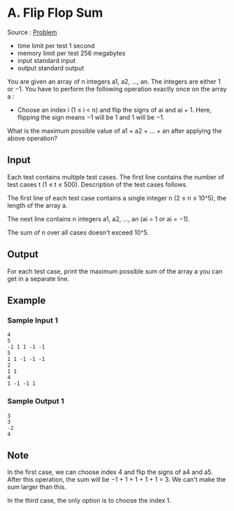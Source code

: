 # A. Flip Flop Sum

Source : [Problem](https://codeforces.com/problemset/problem/1778/A)

- time limit per test 1 second
- memory limit per test 256 megabytes
- input standard input
- output standard output

You are given an array of n integers a1, a2, …, an. The integers are either 1 or −1. You have to perform the following operation exactly once on the array a :

- Choose an index i (1 ≤ i < n) and flip the signs of ai and ai + 1. Here, flipping the sign means −1
  will be 1 and 1 will be −1.

What is the maximum possible value of a1 + a2 + … + an after applying the above operation?

## Input

Each test contains multiple test cases. The first line contains the number of test cases t (1 ≤ t ≤ 500). Description of the test cases follows.

The first line of each test case contains a single integer n (2 ≤ n ≤ 10^5), the length of the array a.

The next line contains n integers a1, a2, …, an (ai = 1 or ai = −1).

The sum of n over all cases doesn't exceed 10^5.

## Output

For each test case, print the maximum possible sum of the array a
you can get in a separate line.

## Example

### Sample Input 1

    4
    5
    -1 1 1 -1 -1
    5
    1 1 -1 -1 -1
    2
    1 1
    4
    1 -1 -1 1

### Sample Output 1

    3
    3
    -2
    4

## Note

In the first case, we can choose index 4 and flip the signs of a4 and a5. After this operation, the sum will be −1 + 1 + 1 + 1 + 1 = 3. We can't make the sum larger than this.

In the third case, the only option is to choose the index 1.
